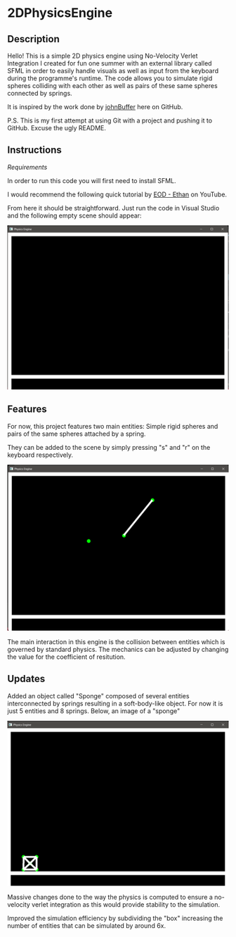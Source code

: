 # 2DPhysicsEngine

## Description
Hello! This is a simple 2D physics engine using No-Velocity Verlet Integration I created for fun one summer with an external library called SFML in order to easily handle visuals as well as input from the keyboard during the programme's runtime. The code allows you to simulate rigid spheres colliding with each other as well as pairs of these same spheres connected by springs.

It is inspired by the work done by [johnBuffer](https://github.com/johnBuffer/VerletSFML) here on GitHub.

P.S. This is my first attempt at using Git with a project and pushing it to GitHub. Excuse the ugly README.

## Instructions
*Requirements*

In order to run this code you will first need to install SFML.

I would recommend the following quick tutorial by [EOD - Ethan](https://www.youtube.com/watch?v=lFzpkvrscs4) on YouTube. 

From here it should be straightforward. Just run the code in Visual Studio and the following empty scene should appear:

![Image of an empty scene](/README%20images/EmptyScene.png)

## Features

For now, this project features two main entities: Simple rigid spheres and pairs of the same spheres attached by a spring.

They can be added to the scene by simply pressing "s" and "r" on the keyboard respectively.

![Image of a scene with a sphere and a spring in it](/README%20images/sphereWithSpringScene.png)

The main interaction in this engine is the collision between entities which is governed by standard physics. The mechanics can be adjusted by changing the value for the coefficient of resitution.

## Updates

Added an object called "Sponge" composed of several entities interconnected by springs resulting in a soft-body-like object. For now it is just 5 entities and 8 springs. Below, an image of a "sponge"

![Image of a sponge](/README%20images/spongeEmptyScene.png)

Massive changes done to the way the physics is computed to ensure a no-velocity verlet integration as this would provide stability to the simulation.

Improved the simulation efficiency by subdividing the "box" increasing the number of entities that can be simulated by around 6x. 